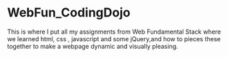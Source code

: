 # WebFun_CodingDojo
This is where I put all my assignments from Web Fundamental Stack where we learned html, css , javascript and some jQuery,and 
how to pieces these together to make a webpage dynamic and visually pleasing.
